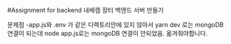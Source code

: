 #Assignment for backend
내배캠 장터 백엔드 서버 만들기

문제점
-app.js와 .env 가 같은 디렉토리안에 있지 않아서
yarn dev 로는 mongoDB 연결이 되는데
node app.js로는  mongoDB 연결이 안되었음.
옮겨줘야합니다.
